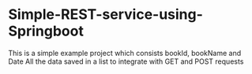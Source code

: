 # Simple-REST-service-using-Springboot

This is a simple example project which consists bookId, bookName and Date All the data saved in a list to integrate with GET and POST requests

